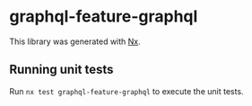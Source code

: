 # graphql-feature-graphql

This library was generated with [Nx](https://nx.dev).

## Running unit tests

Run `nx test graphql-feature-graphql` to execute the unit tests.
